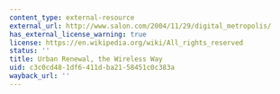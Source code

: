 ```yaml
---
content_type: external-resource
external_url: http://www.salon.com/2004/11/29/digital_metropolis/
has_external_license_warning: true
license: https://en.wikipedia.org/wiki/All_rights_reserved
status: ''
title: Urban Renewal, the Wireless Way
uid: c3c0cd48-1df6-411d-ba21-58451c0c383a
wayback_url: ''
---
```

